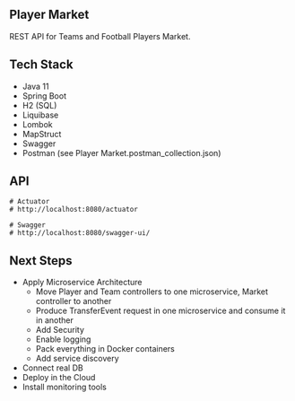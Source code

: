 ## Player Market

REST API for Teams and Football Players Market.

## Tech Stack

- Java 11
- Spring Boot
- H2 (SQL)
- Liquibase
- Lombok
- MapStruct
- Swagger
- Postman (see Player Market.postman_collection.json)

## API

    # Actuator
    # http://localhost:8080/actuator
    
    # Swagger
    # http://localhost:8080/swagger-ui/
    
## Next Steps

- Apply Microservice Architecture 
    - Move Player and Team controllers to one microservice, Market controller to another
    - Produce TransferEvent request in one microservice and consume it in another
    - Add Security
    - Enable logging
    - Pack everything in Docker containers
    - Add service discovery
- Connect real DB
- Deploy in the Cloud
- Install monitoring tools
